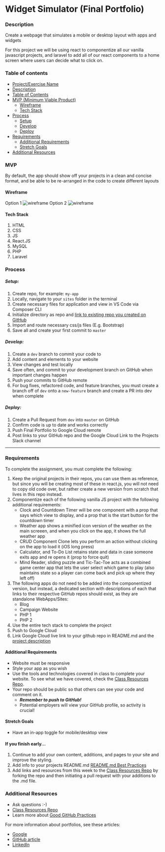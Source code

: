 # Widget Simulator (Final Portfolio)

### Description

Create a webpage that simulates a mobile or desktop layout with apps and widgets

For this project we will be using react to componentize all our vanilla javascript projects, and laravel to add all of our react components to a home screen where users can decide what to click on.

### Table of contents

<!--ts-->

- [Project/Exercise Name](<#Phone-Simulator-(Final-Portfolio)>)
- [Description](#Description)
- [Table of Contents](#table-of-contents)
- [MVP (Minimum Viable Product)](#MVP)
  - [Wireframe](#Wireframe)
  - [Tech Stack](#Tech-Stack)
- [Process](#process)
  - [Setup](#Setup)
  - [Develop](#Develop)
  - [Deploy](#Deploy)
- [Requirements](#Requirements)
  - [Additional Requirements](#Additional-Requirements)
  - [Stretch Goals](#Stretch-Goals)
- [Additional Resources](#Additional-Resources)
  <!--te-->

### MVP

By default, the app should show off your projects in a clean and concise format, and be able to be re-arranged in the code to create different layouts

#### Wireframe

Option 1
![wireframe](../wireframes/mobile-widgets.png)
Option 2
![wireframe](../wireframes/desktop-widgets.png)

#### Tech Stack

1. HTML
2. CSS
3. JS
4. React.JS
5. MySQL
6. PHP
7. Laravel

### Process

##### Setup:

1. Create repo, for example: `my-app`
2. Locally, navigate to your `sites` folder in the terminal
3. Create necessary files for application and view in VS Code via Composer CLI
4. Initialize directory as repo and [link to existing repo you created on GitHub](https://help.github.com/en/articles/adding-an-existing-project-to-github-using-the-command-line)
5. Import and route necessary css/js files (E.g. Bootstrap)
6. Save all and create your first commit to `master`

##### Develop:

1. Create a `dev` branch to commit your code to
2. Add content and elements to your website
3. View changes and test locally
4. Save often, and commit to your development branch on GitHub when important changes happen
5. Push your commits to GitHub remote
6. For bug fixes, refactored code, and feature branches, you must create a branch off of `dev` onto a `new-feature` branch and create a PR into dev when complete

##### Deploy:

1. Create a Pull Request from `dev` into `master` on GitHub
2. Confirm code is up to date and works correctly
3. Push Final Portfolio to Google Cloud remote
4. Post links to your GitHub repo and the Google Cloud Link to the Projects Slack channel

---

### Requirements

To complete the assignment, you must complete the following:

1. Keep the original projects in their repos, you can use them as reference, but since you will be creating most of these in react.js, you will not need to copy old code over, but rather create a new version from scratch that lives in this repo instead.
2. Componentize each of the following vanilla JS project with the following additional requirements:
   - Clock and Countdown Timer will be one component with a prop that says which view to display, and a prop that is the start button for the countdown timer
   - Weather app shows a minified icon version of the weather on the main screeen, and when you click on the app, it shows the full weather app
   - CRUD Component Clone lets you perform an action without clicking on the app to load it (iOS long press)
   - Calculator, and To-Do List retains state and data in case someone exits app and re opens it (prop to force quit)
   - Mind Reader, sliding puzzle and Tic-Tac-Toe acts as a combined game center app that lets the user select which game to play (also maintains state so a player can come back and pick up where they left off)
3. The following apps do not need to be added into the componentized version, but instead, a dedicated section with descriptions of each that links to their respective GitHub repos should exist, as they are standalone WebApps/Sites:
   - Blog
   - Campaign Website
   - PHP 1
   - PHP 2
4. Use the entire tech stack to complete the project
5. Push to Google Cloud
6. Link Google Cloud live link to your github repo in README.md and the [project description](https://stackoverflow.com/questions/7757751/how-do-you-change-a-repository-description-on-github)

#### Additional Requirements

- Website must be responsive
- Style your app as you wish
- Use the tools and technologies covered in class to complete your website. To see what we have covered, check the [Class Resources Repo](https://github.com/bootcamp-students/Resources).
- Your repo should be public so that others can see your code and comment on it.
  - _**Remember to push to GitHub!**_
  - Potential employers will view your GitHub profile, so activity is crucial!

#### Stretch Goals

- Have an in-app toggle for mobile/desktop view

#### If you finish early...

1. Continue to add your own content, additions, and pages to your site and improve the styling.
2. Add info to your projects README.md [README.md Best Practices](https://gist.github.com/PurpleBooth/109311bb0361f32d87a2)
3. Add links and resources from this week to the [Class Resources Repo](https://github.com/bootcamp-students/Resources) by forking the repo and then initiating a pull request with your additions to the .md file.

### Additional Resources

- Ask questions :-)
- [Class Resources Repo](https://github.com/bootcamp-students/Resources)
- Learn more about [Good GitHub Practices](https://guides.github.com)

For more information about portfolios, see these articles:

- [Google](https://www.google.com/search?q=developer+portfolio&oq=developer+portfolio&aqs=chrome..69i57j0l5.3263j1j7&sourceid=chrome&ie=UTF-8)
- [GitHub article](https://techbeacon.com/app-dev-testing/what-do-job-seeking-developers-need-their-github)
- [LinkedIn](https://medium.com/@samanthaming/tips-to-optimize-your-linkedin-profile-for-developers-77777c1e2c2e)
